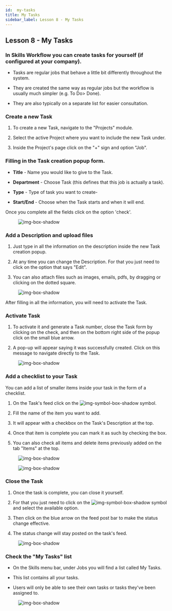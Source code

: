 ```yaml
---
id:  my-tasks
title: My Tasks
sidebar_label: Lesson 8 - My Tasks
---
```


## Lesson 8 - My Tasks

<h3>In Skills Workflow you can create tasks for yourself (if configured at your company).</h3>

- Tasks are regular jobs that behave a little bit differently throughout the system.

- They are created the same way as regular jobs but the workflow is usually much simpler (e.g. To Do> Done).

- They are also typically on a separate list for easier consultation.

### Create a new Task

1. To create a new Task, navigate to the "Projects" module.

2. Select the active Project where you want to include the new Task under.

3. Inside the Project's page click on the "+" sign and option "Job".

### Filling in the Task creation popup form. 

- **Title** - Name you would like to give to the Task.

- **Department** - Choose Task (this defines that this job is actually a task).

- **Type** - Type of task you want to create-

- **Start/End** - Choose when the Task starts and when it will end.

Once you complete all the fields click on the option 'check'.

<figure>

![img-box-shadow](/img/university/project-management/project-management-lesson8-1.png)
<figcaption></figcaption>
</figure>

### Add a Description and upload files

1. Just type in all the information on the description inside the new Task creation popup.

2. At any time you can change the Description. For that you just need to click on the option that says "Edit".

3. You can also attach files such as images, emails, pdfs, by dragging or clicking on the dotted square.

<figure>

![img-box-shadow](/img/university/project-management/project-management-lesson8-2.png)
<figcaption></figcaption>
</figure>

After filling in all the information, you will need to activate the Task.

### Activate Task

1. To activate it and generate a Task number, close the Task form by clicking on the check, and then on the bottom right side of the popup click on the small blue arrow.

2. A pop-up will appear saying it was successfully created. Click on this message to navigate directly to the Task.

<figure>

![img-box-shadow](/img/university/project-management/project-management-lesson8-3.png)
<figcaption></figcaption>
</figure>

### Add a checklist to your Task

You can add a list of smaller items inside your task in the form of a checklist.

1. On the Task's feed click on the ![img-symbol-box-shadow](/img/university/project-management/project-management-lesson8-symbol-1.png) symbol.

2. Fill the name of the item you want to add.

3. It will appear with a checkbox on the Task's Description at the top.

4. Once that item is complete you can mark it as such by checking the box.

5. You can also check all items and delete items previously added on the tab "Items" at the top.

<figure>

![img-box-shadow](/img/university/project-management/project-management-lesson8-4.png)
<figcaption></figcaption>
</figure>

<figure>

![img-box-shadow](/img/university/project-management/project-management-lesson8-5.png)
<figcaption></figcaption>
</figure>

### Close the Task

1. Once the task is complete, you can close it yourself.

2. For that you just need to click on the ![img-symbol-box-shadow](/img/university/project-management/project-management-lesson8-symbol-2.png) symbol and select the available option.

3. Then click on the blue arrow on the feed post bar to make the status change effective.

4. The status change will stay posted on the task's feed.

<figure>

![img-box-shadow](/img/university/project-management/project-management-lesson8-6.png)
<figcaption></figcaption>
</figure>

### Check the "My Tasks" list

- On the Skills menu bar, under Jobs you will find a list called My Tasks.

- This list contains all your tasks.

- Users will only be able to see their own tasks or tasks they've been assigned to.

<figure>

![img-box-shadow](/img/university/project-management/project-management-lesson8-7.png)
<figcaption></figcaption>
</figure>

